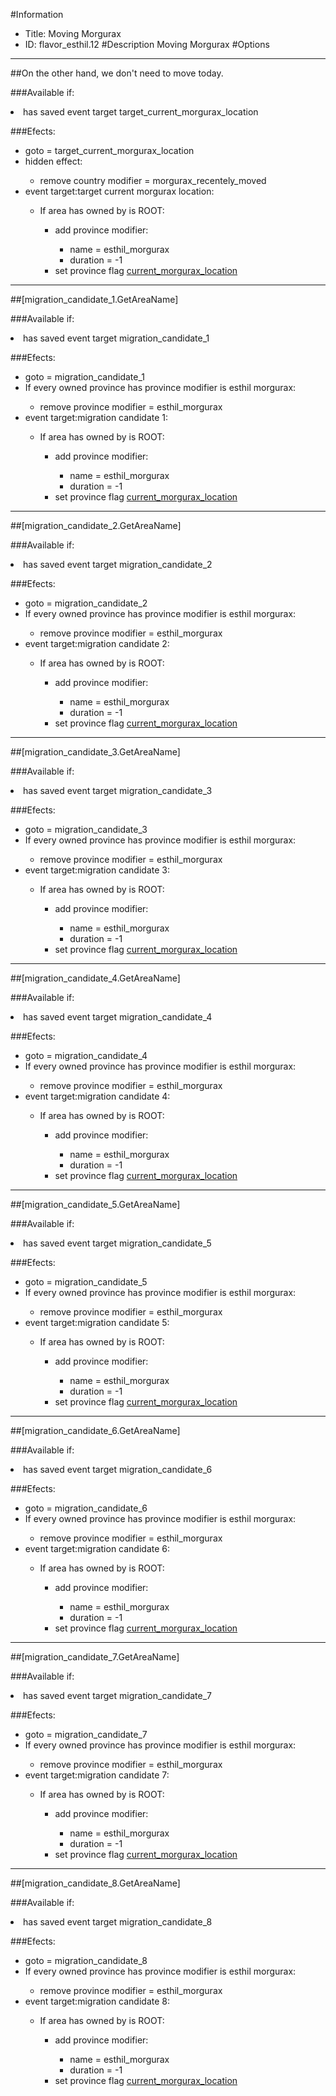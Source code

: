 #Information
 - Title: Moving Morgurax
 - ID: flavor_esthil.12
#Description
Moving Morgurax
#Options

___
##On the other hand, we don't need to move today.

###Available if:
<li>has saved event target target_current_morgurax_location</li>

###Efects:<ul><li>goto = target_current_morgurax_location</li><li>hidden effect:</li><ul><li>remove country modifier = morgurax_recentely_moved</li></ul><li>event target:target current morgurax location:</li><ul><li>If area has owned by is ROOT:</li><ul><li>add province modifier:</li><ul><li>name = esthil_morgurax</li><li>duration = -1</li></ul><li>set province flag [current_morgurax_location](../flags/current_morgurax_location.md)</li></ul></ul></ul>

___
##[migration_candidate_1.GetAreaName]

###Available if:
<li>has saved event target migration_candidate_1</li>

###Efects:<ul><li>goto = migration_candidate_1</li><li>If every owned province has province modifier is esthil morgurax:</li><ul><li>remove province modifier = esthil_morgurax</li></ul><li>event target:migration candidate 1:</li><ul><li>If area has owned by is ROOT:</li><ul><li>add province modifier:</li><ul><li>name = esthil_morgurax</li><li>duration = -1</li></ul><li>set province flag [current_morgurax_location](../flags/current_morgurax_location.md)</li></ul></ul></ul>

___
##[migration_candidate_2.GetAreaName]

###Available if:
<li>has saved event target migration_candidate_2</li>

###Efects:<ul><li>goto = migration_candidate_2</li><li>If every owned province has province modifier is esthil morgurax:</li><ul><li>remove province modifier = esthil_morgurax</li></ul><li>event target:migration candidate 2:</li><ul><li>If area has owned by is ROOT:</li><ul><li>add province modifier:</li><ul><li>name = esthil_morgurax</li><li>duration = -1</li></ul><li>set province flag [current_morgurax_location](../flags/current_morgurax_location.md)</li></ul></ul></ul>

___
##[migration_candidate_3.GetAreaName]

###Available if:
<li>has saved event target migration_candidate_3</li>

###Efects:<ul><li>goto = migration_candidate_3</li><li>If every owned province has province modifier is esthil morgurax:</li><ul><li>remove province modifier = esthil_morgurax</li></ul><li>event target:migration candidate 3:</li><ul><li>If area has owned by is ROOT:</li><ul><li>add province modifier:</li><ul><li>name = esthil_morgurax</li><li>duration = -1</li></ul><li>set province flag [current_morgurax_location](../flags/current_morgurax_location.md)</li></ul></ul></ul>

___
##[migration_candidate_4.GetAreaName]

###Available if:
<li>has saved event target migration_candidate_4</li>

###Efects:<ul><li>goto = migration_candidate_4</li><li>If every owned province has province modifier is esthil morgurax:</li><ul><li>remove province modifier = esthil_morgurax</li></ul><li>event target:migration candidate 4:</li><ul><li>If area has owned by is ROOT:</li><ul><li>add province modifier:</li><ul><li>name = esthil_morgurax</li><li>duration = -1</li></ul><li>set province flag [current_morgurax_location](../flags/current_morgurax_location.md)</li></ul></ul></ul>

___
##[migration_candidate_5.GetAreaName]

###Available if:
<li>has saved event target migration_candidate_5</li>

###Efects:<ul><li>goto = migration_candidate_5</li><li>If every owned province has province modifier is esthil morgurax:</li><ul><li>remove province modifier = esthil_morgurax</li></ul><li>event target:migration candidate 5:</li><ul><li>If area has owned by is ROOT:</li><ul><li>add province modifier:</li><ul><li>name = esthil_morgurax</li><li>duration = -1</li></ul><li>set province flag [current_morgurax_location](../flags/current_morgurax_location.md)</li></ul></ul></ul>

___
##[migration_candidate_6.GetAreaName]

###Available if:
<li>has saved event target migration_candidate_6</li>

###Efects:<ul><li>goto = migration_candidate_6</li><li>If every owned province has province modifier is esthil morgurax:</li><ul><li>remove province modifier = esthil_morgurax</li></ul><li>event target:migration candidate 6:</li><ul><li>If area has owned by is ROOT:</li><ul><li>add province modifier:</li><ul><li>name = esthil_morgurax</li><li>duration = -1</li></ul><li>set province flag [current_morgurax_location](../flags/current_morgurax_location.md)</li></ul></ul></ul>

___
##[migration_candidate_7.GetAreaName]

###Available if:
<li>has saved event target migration_candidate_7</li>

###Efects:<ul><li>goto = migration_candidate_7</li><li>If every owned province has province modifier is esthil morgurax:</li><ul><li>remove province modifier = esthil_morgurax</li></ul><li>event target:migration candidate 7:</li><ul><li>If area has owned by is ROOT:</li><ul><li>add province modifier:</li><ul><li>name = esthil_morgurax</li><li>duration = -1</li></ul><li>set province flag [current_morgurax_location](../flags/current_morgurax_location.md)</li></ul></ul></ul>

___
##[migration_candidate_8.GetAreaName]

###Available if:
<li>has saved event target migration_candidate_8</li>

###Efects:<ul><li>goto = migration_candidate_8</li><li>If every owned province has province modifier is esthil morgurax:</li><ul><li>remove province modifier = esthil_morgurax</li></ul><li>event target:migration candidate 8:</li><ul><li>If area has owned by is ROOT:</li><ul><li>add province modifier:</li><ul><li>name = esthil_morgurax</li><li>duration = -1</li></ul><li>set province flag [current_morgurax_location](../flags/current_morgurax_location.md)</li></ul></ul></ul>
